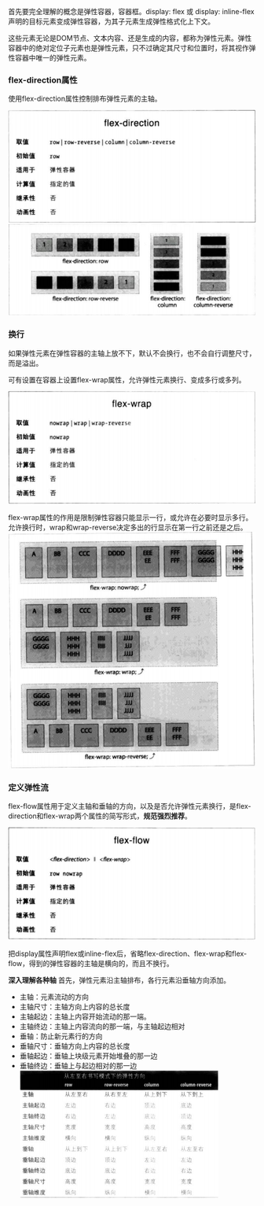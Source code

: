 首先要完全理解的概念是弹性容器，容器框。display: flex 或 display: inline-flex 声明的目标元素变成弹性容器，为其子元素生成弹性格式化上下文。

这些元素无论是DOM节点、文本内容、还是生成的内容，都称为弹性元素。弹性容器中的绝对定位子元素也是弹性元素，只不过确定其尺寸和位置时，将其视作弹性容器中唯一的弹性元素。

### flex-direction属性
使用flex-direction属性控制排布弹性元素的主轴。

![](flex-direction.png)
![](flex-direction2.png)

### 换行
如果弹性元素在弹性容器的主轴上放不下，默认不会换行，也不会自行调整尺寸，而是溢出。

可有设置在容器上设置flex-wrap属性，允许弹性元素换行、变成多行或多列。

![](flex-wrap.png)

flex-wrap属性的作用是限制弹性容器只能显示一行，或允许在必要时显示多行。允许换行时，wrap和wrap-reverse决定多出的行显示在第一行之前还是之后。
![](flex-wrap2.png)

### 定义弹性流
flex-flow属性用于定义主轴和垂轴的方向，以及是否允许弹性元素换行，是flex-direction和flex-wrap两个属性的简写形式，**规范强烈推荐**。

![](flex-flow.png)

把display属性声明flex或inline-flex后，省略flex-direction、flex-wrap和flex-flow，得到的弹性容器的主轴是横向的，而且不换行。

**深入理解各种轴**
首先，弹性元素沿主轴排布，各行元素沿垂轴方向添加。
* 主轴：元素流动的方向
* 主轴尺寸：主轴方向上内容的总长度
* 主轴起边：主轴上内容开始流动的那一端。
* 主轴终边：主轴上内容流向的那一端，与主轴起边相对
* 垂轴：防止新元素行的方向
* 垂轴尺寸：垂轴方向上内容的总长度
* 垂轴起边：垂轴上块级元素开始堆叠的那一边
* 垂轴终边：垂轴上与起边相对的那一边
![](各种轴.png)